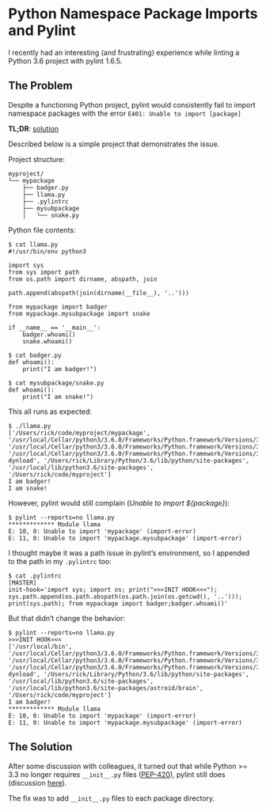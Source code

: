 # Python Namespace Package Imports and Pylint
I recently had an interesting (and frustrating) experience while linting a Python 3.6 project with pylint 1.6.5.

## The Problem
Despite a functioning Python project, pylint would consistently fail to import namespace packages with the error `E401: Unable to import [package]`

**TL;DR**: [solution](#the-solution)

Described below is a simple project that demonstrates the issue.

Project structure:

```
myproject/
└── mypackage
    ├── badger.py
    ├── llama.py
    ├── .pylintrc
    ├── mysubpackage
    │   └── snake.py
```
Python file contents:
```
$ cat llama.py
#!/usr/bin/env python3

import sys
from sys import path
from os.path import dirname, abspath, join

path.append(abspath(join(dirname(__file__), '..')))

from mypackage import badger
from mypackage.mysubpackage import snake

if __name__ == '__main__':
    badger.whoami()
    snake.whoami()

$ cat badger.py
def whoami():
    print("I am badger!")

$ cat mysubpackage/snake.py
def whoami():
    print("I am snake!")
```

This all runs as expected:

```
$ ./llama.py
['/Users/rick/code/myproject/mypackage', '/usr/local/Cellar/python3/3.6.0/Frameworks/Python.framework/Versions/3.6/lib/python36.zip', '/usr/local/Cellar/python3/3.6.0/Frameworks/Python.framework/Versions/3.6/lib/python3.6', '/usr/local/Cellar/python3/3.6.0/Frameworks/Python.framework/Versions/3.6/lib/python3.6/lib-dynload', '/Users/rick/Library/Python/3.6/lib/python/site-packages', '/usr/local/lib/python3.6/site-packages', '/Users/rick/code/myproject']
I am badger!
I am snake!
```

However, pylint would still complain (*Unable to import ${package}*):

```
$ pylint --reports=no llama.py
************* Module llama
E: 10, 0: Unable to import 'mypackage' (import-error)
E: 11, 0: Unable to import 'mypackage.mysubpackage' (import-error)
```

I thought maybe it was a path issue in pylint’s environment, so I appended to the path in my `.pylintrc` too:
```
$ cat .pylintrc
[MASTER]
init-hook='import sys; import os; print(">>>INIT HOOK<<<"); sys.path.append(os.path.abspath(os.path.join(os.getcwd(), '..'))); print(sys.path); from mypackage import badger;badger.whoami()'
```

But that didn’t change the behavior:

```
$ pylint --reports=no llama.py
>>>INIT HOOK<<<
['/usr/local/bin', '/usr/local/Cellar/python3/3.6.0/Frameworks/Python.framework/Versions/3.6/lib/python36.zip', '/usr/local/Cellar/python3/3.6.0/Frameworks/Python.framework/Versions/3.6/lib/python3.6', '/usr/local/Cellar/python3/3.6.0/Frameworks/Python.framework/Versions/3.6/lib/python3.6/lib-dynload', '/Users/rick/Library/Python/3.6/lib/python/site-packages', '/usr/local/lib/python3.6/site-packages', '/usr/local/lib/python3.6/site-packages/astroid/brain', '/Users/rick/code/myproject']
I am badger!
************* Module llama
E: 10, 0: Unable to import 'mypackage' (import-error)
E: 11, 0: Unable to import 'mypackage.mysubpackage' (import-error)
```

## The Solution
After some discussion with colleagues, it turned out that while Python >= 3.3 no longer requires `__init__.py` files ([PEP-420](https://www.python.org/dev/peps/pep-0420/)), pylint still does (discussion [here](https://github.com/PyCQA/pylint/issues/842)).

The fix was to add `__init__.py` files to each package directory.
